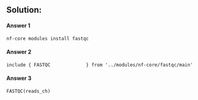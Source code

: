 ## Solution:

#### Answer 1
```
nf-core modules install fastqc
```

#### Answer 2
```
include { FASTQC             } from '../modules/nf-core/fastqc/main'
```

#### Answer 3
```
FASTQC(reads_ch)
```

